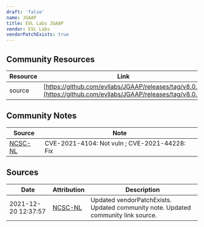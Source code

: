 ```yaml
---
draft: 'false'
name: JGAAP
title: EVL Labs JGAAP
vendor: EVL Labs
vendorPatchExists: true
---
```



## Community Resources
| Resource | Link |
| --- | --- |
| source | [https://github.com/evllabs/JGAAP/releases/tag/v8.0.2](https://github.com/evllabs/JGAAP/releases/tag/v8.0.2) |

## Community Notes
| Source | Note |
| --- | --- |
| [NCSC-NL](https://github.com/NCSC-NL/log4shell/blob/main/software/README.md) | CVE-2021-4104: Not vuln ; CVE-2021-44228: Fix </ul> |

## Sources
| Date | Attribution | Description |
| --- | --- | --- |
| 2021-12-20 12:37:57 | [NCSC-NL](https://github.com/NCSC-NL/log4shell/blob/main/software/README.md) | Updated vendorPatchExists. Updated community note. Updated community link source.  |
